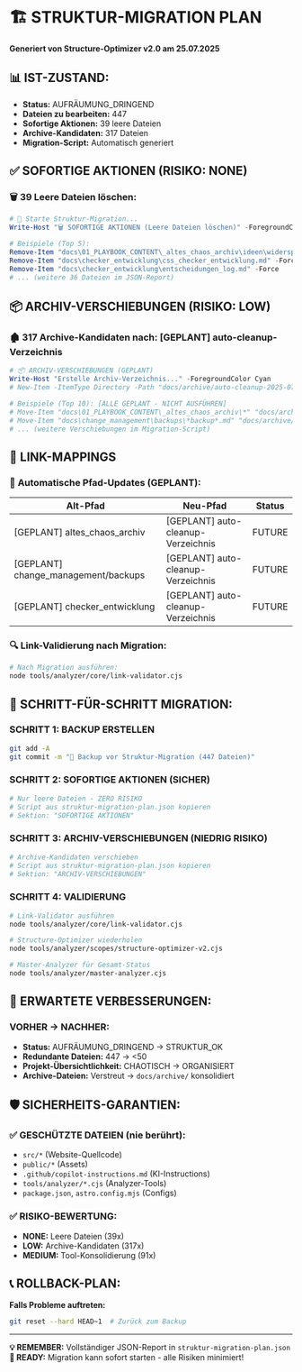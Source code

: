 # 🏗️ STRUKTUR-MIGRATION PLAN

**Generiert von Structure-Optimizer v2.0 am 25.07.2025**

## 📊 **IST-ZUSTAND:**

- **Status:** AUFRÄUMUNG_DRINGEND
- **Dateien zu bearbeiten:** 447
- **Sofortige Aktionen:** 39 leere Dateien
- **Archive-Kandidaten:** 317 Dateien
- **Migration-Script:** Automatisch generiert

## ✅ **SOFORTIGE AKTIONEN (RISIKO: NONE)**

### 🗑️ **39 Leere Dateien löschen:**

```powershell
# 🔄 Starte Struktur-Migration...
Write-Host "🗑️ SOFORTIGE AKTIONEN (Leere Dateien löschen)" -ForegroundColor Green

# Beispiele (Top 5):
Remove-Item "docs\01_PLAYBOOK_CONTENT\_altes_chaos_archiv\ideen\widerspruchs_regelung.md" -Force
Remove-Item "docs\checker_entwicklung\css_checker_entwicklung.md" -Force
Remove-Item "docs\checker_entwicklung\entscheidungen_log.md" -Force
# ... (weitere 36 Dateien im JSON-Report)
```

## 📦 **ARCHIV-VERSCHIEBUNGEN (RISIKO: LOW)**

### 🏚️ **317 Archive-Kandidaten nach: [GEPLANT] auto-cleanup-Verzeichnis**

```powershell
# 📦 ARCHIV-VERSCHIEBUNGEN (GEPLANT)
Write-Host "Erstelle Archiv-Verzeichnis..." -ForegroundColor Cyan
# New-Item -ItemType Directory -Path "docs/archive/auto-cleanup-2025-07-25" -Force

# Beispiele (Top 10): [ALLE GEPLANT - NICHT AUSFÜHREN]
# Move-Item "docs\01_PLAYBOOK_CONTENT\_altes_chaos_archiv\*" "docs/archive/auto-cleanup-2025-07-25/"
# Move-Item "docs\change_management\backups\*backup*.md" "docs/archive/auto-cleanup-2025-07-25/"
# ... (weitere Verschiebungen im Migration-Script)
```

## 🔗 **LINK-MAPPINGS**

### 📝 **Automatische Pfad-Updates (GEPLANT):**

| **Alt-Pfad**                                     | **Neu-Pfad**                             | **Status** |
| ------------------------------------------------ | ---------------------------------------- | ---------- |
| [GEPLANT] altes_chaos_archiv                    | [GEPLANT] auto-cleanup-Verzeichnis      | FUTURE     |
| [GEPLANT] change_management/backups             | [GEPLANT] auto-cleanup-Verzeichnis      | FUTURE     |
| [GEPLANT] checker_entwicklung                   | [GEPLANT] auto-cleanup-Verzeichnis      | FUTURE     |

### 🔍 **Link-Validierung nach Migration:**

```bash
# Nach Migration ausführen:
node tools/analyzer/core/link-validator.cjs
```

## 🎯 **SCHRITT-FÜR-SCHRITT MIGRATION:**

### **SCHRITT 1: BACKUP ERSTELLEN**

```bash
git add -A
git commit -m "🔄 Backup vor Struktur-Migration (447 Dateien)"
```

### **SCHRITT 2: SOFORTIGE AKTIONEN (SICHER)**

```powershell
# Nur leere Dateien - ZERO RISIKO
# Script aus struktur-migration-plan.json kopieren
# Sektion: "SOFORTIGE AKTIONEN"
```

### **SCHRITT 3: ARCHIV-VERSCHIEBUNGEN (NIEDRIG RISIKO)**

```powershell
# Archive-Kandidaten verschieben
# Script aus struktur-migration-plan.json kopieren
# Sektion: "ARCHIV-VERSCHIEBUNGEN"
```

### **SCHRITT 4: VALIDIERUNG**

```bash
# Link-Validator ausführen
node tools/analyzer/core/link-validator.cjs

# Structure-Optimizer wiederholen
node tools/analyzer/scopes/structure-optimizer-v2.cjs

# Master-Analyzer für Gesamt-Status
node tools/analyzer/master-analyzer.cjs
```

## 🎯 **ERWARTETE VERBESSERUNGEN:**

### **VORHER → NACHHER:**

- **Status:** AUFRÄUMUNG_DRINGEND → STRUKTUR_OK
- **Redundante Dateien:** 447 → <50
- **Projekt-Übersichtlichkeit:** CHAOTISCH → ORGANISIERT
- **Archive-Dateien:** Verstreut → `docs/archive/` konsolidiert

## 🛡️ **SICHERHEITS-GARANTIEN:**

### ✅ **GESCHÜTZTE DATEIEN (nie berührt):**

- `src/*` (Website-Quellcode)
- `public/*` (Assets)
- `.github/copilot-instructions.md` (KI-Instructions)
- `tools/analyzer/*.cjs` (Analyzer-Tools)
- `package.json`, `astro.config.mjs` (Configs)

### ✅ **RISIKO-BEWERTUNG:**

- **NONE:** Leere Dateien (39x)
- **LOW:** Archive-Kandidaten (317x)
- **MEDIUM:** Tool-Konsolidierung (91x)

## 📞 **ROLLBACK-PLAN:**

**Falls Probleme auftreten:**

```bash
git reset --hard HEAD~1  # Zurück zum Backup
```

---

**💡 REMEMBER:** Vollständiger JSON-Report in `struktur-migration-plan.json`  
**🚀 READY:** Migration kann sofort starten - alle Risiken minimiert!
